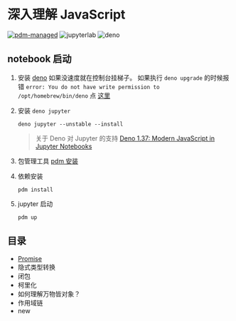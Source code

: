 # 深入理解 JavaScript

[![pdm-managed](https://img.shields.io/badge/pdm-managed-blueviolet)](https://pdm.fming.dev)
![jupyterlab](https://img.shields.io/badge/jupyterlab-grey?logo=jupyter&labelColor=F37626&logoColor=fff)
![deno](https://shield.deno.dev/deno/^1.3.7)

## notebook 启动

1. 安装 [deno](https://deno.com/blog/v1.37)
   如果没速度就在控制台挂梯子。
   如果执行 `deno upgrade` 的时候报错 `error: You do not have write permission to /opt/homebrew/bin/deno` 点 [这里](https://github.com/denoland/deno/issues/14829)
   
2. 安装 `deno jupyter`

    `deno jupyter --unstable --install`

    > 关于 Deno 对 Jupyter 的支持 [Deno 1.37: Modern JavaScript in Jupyter Notebooks](https://deno.com/blog/v1.37)

3. 包管理工具 [pdm 安装](https://github.com/pdm-project/pdm) 
4. 依赖安装
    
    `pdm install`

5. jupyter 启动
    
    `pdm up`

## 目录

- [Promise](https://nbviewer.jupyter.org/github/binghuis/dive-into-javascript/blob/main/src/dive_into_javascript/notebooks/promise.ipynb)
- 隐式类型转换
- 闭包
- 柯里化
- 如何理解万物皆对象？
- 作用域链
- new

